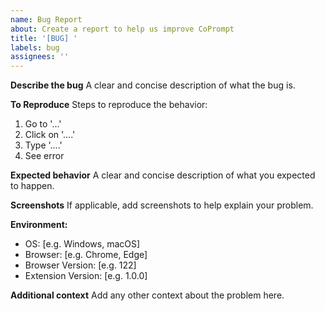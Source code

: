 ```yaml
---
name: Bug Report
about: Create a report to help us improve CoPrompt
title: '[BUG] '
labels: bug
assignees: ''
---
```


**Describe the bug**
A clear and concise description of what the bug is.

**To Reproduce**
Steps to reproduce the behavior:
1. Go to '...'
2. Click on '....'
3. Type '....'
4. See error

**Expected behavior**
A clear and concise description of what you expected to happen.

**Screenshots**
If applicable, add screenshots to help explain your problem.

**Environment:**
 - OS: [e.g. Windows, macOS]
 - Browser: [e.g. Chrome, Edge]
 - Browser Version: [e.g. 122]
 - Extension Version: [e.g. 1.0.0]

**Additional context**
Add any other context about the problem here. 
